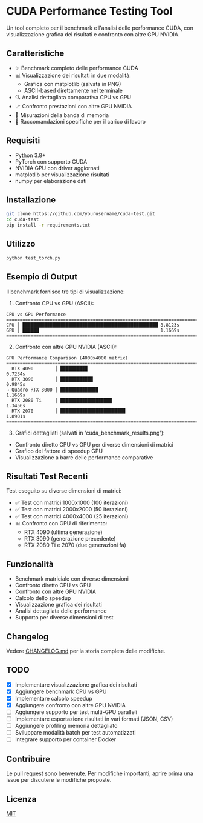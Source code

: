 # CUDA Performance Testing Tool

Un tool completo per il benchmark e l'analisi delle performance CUDA, con visualizzazione grafica dei risultati e confronto con altre GPU NVIDIA.

## Caratteristiche

- ✨ Benchmark completo delle performance CUDA
- 📊 Visualizzazione dei risultati in due modalità:
  - Grafica con matplotlib (salvata in PNG)
  - ASCII-based direttamente nel terminale
- 🔍 Analisi dettagliata comparativa CPU vs GPU
- 📈 Confronto prestazioni con altre GPU NVIDIA
- 💾 Misurazioni della banda di memoria
- 🎯 Raccomandazioni specifiche per il carico di lavoro

## Requisiti

- Python 3.8+
- PyTorch con supporto CUDA
- NVIDIA GPU con driver aggiornati
- matplotlib per visualizzazione risultati
- numpy per elaborazione dati

## Installazione

```bash
git clone https://github.com/yourusername/cuda-test.git
cd cuda-test
pip install -r requirements.txt
```

## Utilizzo

```bash
python test_torch.py
```

## Esempio di Output

Il benchmark fornisce tre tipi di visualizzazione:

1. Confronto CPU vs GPU (ASCII):
```
CPU vs GPU Performance
================================================================================
CPU │ ██████████████████████████████████████████████████ 8.8123s
GPU │ ██████                                             1.1669s
================================================================================
```

2. Confronto con altre GPU NVIDIA (ASCII):
```
GPU Performance Comparison (4000x4000 matrix)
================================================================================
  RTX 4090        │ ██████████                                     0.7234s
  RTX 3090        │ ████████████                                   0.9845s
→ Quadro RTX 3000 │ ██████████████                                1.1669s
  RTX 2080 Ti     │ ███████████████████                           1.3456s
  RTX 2070        │ ████████████████████████                      1.8901s
================================================================================
```

3. Grafici dettagliati (salvati in 'cuda_benchmark_results.png'):
- Confronto diretto CPU vs GPU per diverse dimensioni di matrici
- Grafico del fattore di speedup GPU
- Visualizzazione a barre delle performance comparative

## Risultati Test Recenti

Test eseguito su diverse dimensioni di matrici:

- ✅ Test con matrici 1000x1000 (100 iterazioni)
- ✅ Test con matrici 2000x2000 (50 iterazioni)
- ✅ Test con matrici 4000x4000 (25 iterazioni)
- 📊 Confronto con GPU di riferimento:
  - RTX 4090 (ultima generazione)
  - RTX 3090 (generazione precedente)
  - RTX 2080 Ti e 2070 (due generazioni fa)

## Funzionalità

- Benchmark matriciale con diverse dimensioni
- Confronto diretto CPU vs GPU
- Confronto con altre GPU NVIDIA
- Calcolo dello speedup
- Visualizzazione grafica dei risultati
- Analisi dettagliata delle performance
- Supporto per diverse dimensioni di test

## Changelog

Vedere [CHANGELOG.md](CHANGELOG.md) per la storia completa delle modifiche.

## TODO

- [x] Implementare visualizzazione grafica dei risultati
- [x] Aggiungere benchmark CPU vs GPU
- [x] Implementare calcolo speedup
- [x] Aggiungere confronto con altre GPU NVIDIA
- [ ] Aggiungere supporto per test multi-GPU paralleli
- [ ] Implementare esportazione risultati in vari formati (JSON, CSV)
- [ ] Aggiungere profiling memoria dettagliato
- [ ] Sviluppare modalità batch per test automatizzati
- [ ] Integrare supporto per container Docker

## Contribuire

Le pull request sono benvenute. Per modifiche importanti, aprire prima una issue per discutere le modifiche proposte.

## Licenza

[MIT](https://choosealicense.com/licenses/mit/)
